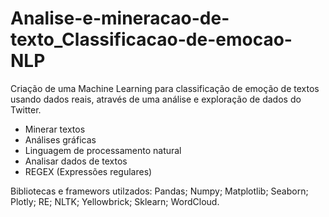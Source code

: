 # Analise-e-mineracao-de-texto_Classificacao-de-emocao-NLP

Criação de uma Machine Learning para classificação de emoção de textos usando dados reais, através de uma análise e exploração de dados do Twitter.

- Minerar textos
- Análises gráficas
- Linguagem de processamento natural
- Analisar dados de textos
- REGEX (Expressões regulares)

Bibliotecas e framewors utilzados: Pandas; Numpy; Matplotlib; Seaborn; Plotly; RE; NLTK; Yellowbrick; Sklearn; WordCloud.


